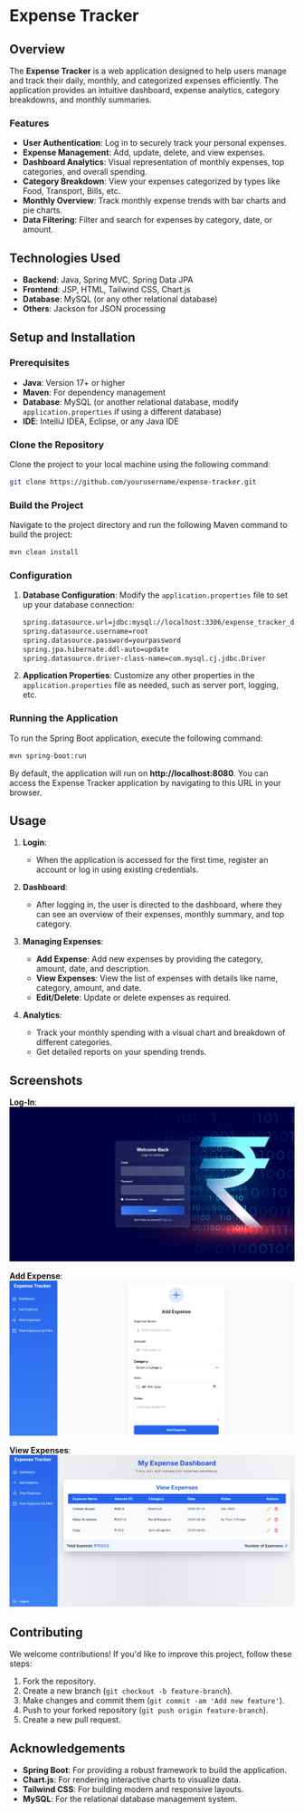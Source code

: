 
# Expense Tracker

## Overview

The **Expense Tracker** is a web application designed to help users manage and track their daily, monthly, and categorized expenses efficiently. The application provides an intuitive dashboard, expense analytics, category breakdowns, and monthly summaries.

### Features
- **User Authentication**: Log in to securely track your personal expenses.
- **Expense Management**: Add, update, delete, and view expenses.
- **Dashboard Analytics**: Visual representation of monthly expenses, top categories, and overall spending.
- **Category Breakdown**: View your expenses categorized by types like Food, Transport, Bills, etc.
- **Monthly Overview**: Track monthly expense trends with bar charts and pie charts.
- **Data Filtering**: Filter and search for expenses by category, date, or amount.

## Technologies Used
- **Backend**: Java, Spring MVC, Spring Data JPA
- **Frontend**: JSP, HTML, Tailwind CSS, Chart.js
- **Database**: MySQL (or any other relational database)
- **Others**: Jackson for JSON processing

## Setup and Installation

### Prerequisites
- **Java**: Version 17+ or higher
- **Maven**: For dependency management
- **Database**: MySQL (or another relational database, modify `application.properties` if using a different database)
- **IDE**: IntelliJ IDEA, Eclipse, or any Java IDE

### Clone the Repository
Clone the project to your local machine using the following command:

```bash
git clone https://github.com/yourusername/expense-tracker.git
```

### Build the Project
Navigate to the project directory and run the following Maven command to build the project:

```bash
mvn clean install
```

### Configuration

1. **Database Configuration**: 
   Modify the `application.properties` file to set up your database connection:

   ```properties
   spring.datasource.url=jdbc:mysql://localhost:3306/expense_tracker_db
   spring.datasource.username=root
   spring.datasource.password=yourpassword
   spring.jpa.hibernate.ddl-auto=update
   spring.datasource.driver-class-name=com.mysql.cj.jdbc.Driver
   ```

2. **Application Properties**:
   Customize any other properties in the `application.properties` file as needed, such as server port, logging, etc.

### Running the Application
To run the Spring Boot application, execute the following command:

```bash
mvn spring-boot:run
```

By default, the application will run on **http://localhost:8080**. You can access the Expense Tracker application by navigating to this URL in your browser.

## Usage

1. **Login**: 
   - When the application is accessed for the first time, register an account or log in using existing credentials.
   
2. **Dashboard**: 
   - After logging in, the user is directed to the dashboard, where they can see an overview of their expenses, monthly summary, and top category.
   
3. **Managing Expenses**:
   - **Add Expense**: Add new expenses by providing the category, amount, date, and description.
   - **View Expenses**: View the list of expenses with details like name, category, amount, and date.
   - **Edit/Delete**: Update or delete expenses as required.

4. **Analytics**: 
   - Track your monthly spending with a visual chart and breakdown of different categories.
   - Get detailed reports on your spending trends.

## Screenshots

**Log-In**:  
![Main Screenshot](https://github.com/UttamatGit/Expense-Tracker/blob/main/Screenshot%201%20(1).png?raw=true)

**Add Expense**:  
![Add Expense Screenshot](https://github.com/UttamatGit/Expense-Tracker/blob/main/Screenshot%201%20(2).png?raw=true)

**View Expenses**:  
![View Expenses Screenshot](https://github.com/UttamatGit/Expense-Tracker/blob/main/Screenshot%201%20(3).png?raw=true)


## Contributing

We welcome contributions! If you'd like to improve this project, follow these steps:

1. Fork the repository.
2. Create a new branch (`git checkout -b feature-branch`).
3. Make changes and commit them (`git commit -am 'Add new feature'`).
4. Push to your forked repository (`git push origin feature-branch`).
5. Create a new pull request.

## Acknowledgements

- **Spring Boot**: For providing a robust framework to build the application.
- **Chart.js**: For rendering interactive charts to visualize data.
- **Tailwind CSS**: For building modern and responsive layouts.
- **MySQL**: For the relational database management system.
